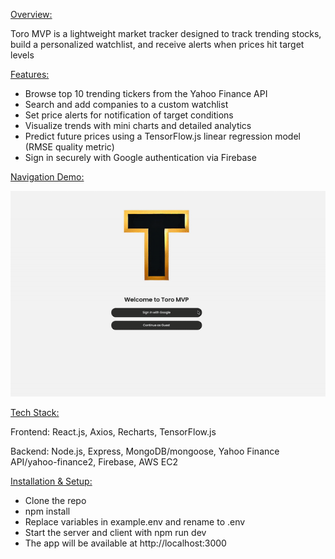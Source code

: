 <ins>Overview:</ins>

Toro MVP is a lightweight market tracker designed to track trending stocks, build a personalized watchlist, and receive alerts when prices hit target levels


<ins>Features:</ins>
  - Browse top 10 trending tickers from the Yahoo Finance API
  - Search and add companies to a custom watchlist
  - Set price alerts for notification of target conditions
  - Visualize trends with mini charts and detailed analytics
  - Predict future prices using a TensorFlow.js linear regression model (RMSE quality metric)
  - Sign in securely with Google authentication via Firebase


<ins>Navigation Demo:</ins>

![Toro MVP Navigation](./assets/toro_nav.gif)


<ins>Tech Stack:</ins>

Frontend:
  React.js, Axios, Recharts, TensorFlow.js

Backend:
  Node.js, Express, MongoDB/mongoose, Yahoo Finance API/yahoo-finance2, Firebase, AWS EC2


<ins>Installation & Setup:</ins>
  - Clone the repo
  - npm install
  - Replace variables in example.env and rename to .env
  - Start the server and client with npm run dev
  - The app will be available at http://localhost:3000

